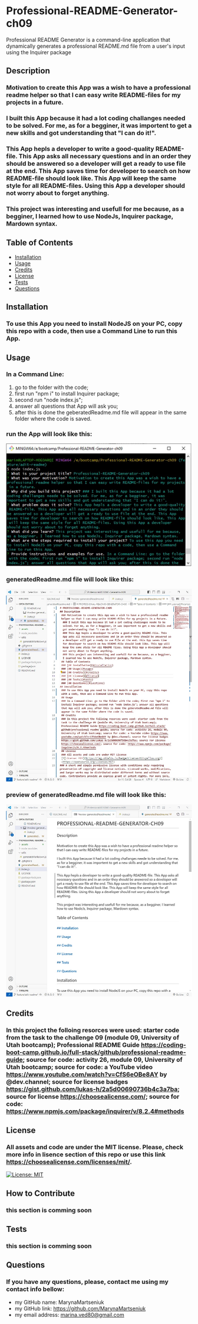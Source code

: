 # Professional-README-Generator-ch09
Professional README Generator is  a command-line application that dynamically generates a professional README.md file from a user's input using the Inquirer package

## Description
### Motivation to create this App was a wish to have a professional readme helper so that I can easy write README-files for my projects in a future.
### I built this App because it had a lot coding challanges needed to be solved. For me, as for a begginer, it was importent to get a new skills and got understanding that "I can do it!".
### This App hepls a developer to write a good-quality README-file. This App asks all necessary questions and in an order they should be answered so a developer will get a ready to use file at the end. This App saves time for developer to search on how README-file should look like. This App will keep the same style for all README-files. Using this App a developer should not worry about to forget anything.
### This project was interesting and usefull for me because, as a begginer, I learned how to use NodeJs, Inquirer package, Mardown syntax.

## Table of Contents

- [Installation](#installation)
- [Usage](#usage)
- [Credits](#credits)
- [License](#license)
- [Tests](#tests)
- [Questions](#questions)

## Installation

### To use this App you need to install NodeJS on your PC, copy this repo with a code, then use a Command Line to run this App. 

## Usage

### In a Command Line: 
1. go to the folder with the code;
2. first run "npm i" to install Inquirer package;
3. second run "node index.js";
4. answer all questions that App will ask you;
5. after this is done the geberatedReadme.md file will appear in the same folder where the code is saved.

### run the App will look like this:
![run the App will look like this:](https://github.com/MarynaMartseniuk/Professional-README-Generator-ch09/blob/main/assets/images/1.jpg)

### generatedReadme.md file will look like this:
![generatedReadme.md file will look like this:](https://github.com/MarynaMartseniuk/Professional-README-Generator-ch09/blob/main/assets/images/2.jpg)

### preview of generatedReadme.md file will look like this:
![preview of generatedReadme.md file will look like this:](https://github.com/MarynaMartseniuk/Professional-README-Generator-ch09/blob/main/assets/images/3.jpg)

## Credits
### In this project the folloing resorces were used: starter code from the task to the challenge 09 (module 09, University of Utah bootcamp); Professional README Guide https://coding-boot-camp.github.io/full-stack/github/professional-readme-guide; source for code: activity 26, module 09, University of Utah bootcamp; source for code: a YouTube video https://www.youtube.com/watch?v=CfS6eOBe8AY by @dev.channel; source for license badges https://gist.github.com/lukas-h/2a5d00690736b4c3a7ba; source for license https://choosealicense.com/; source for code: https://www.npmjs.com/package/inquirer/v/8.2.4#methods

## License
### All assets and code are under the MIT license. Please, check more info in lisence section of this repo or use this link https://choosealicense.com/licenses/mit/.
[![License: MIT](https://img.shields.io/badge/License-MIT-yellow.svg)](https://opensource.org/licenses/MIT)

## How to Contribute
### this section is comming soon

## Tests
### this section is comming soon

## Questions
### If you have any questions, please, contact me using my contact info bellow:
- my GitHub name: MarynaMartseniuk
- my GitHub link: https://github.com/MarynaMartseniuk
- my email address: marina.ved80@gmail.com
